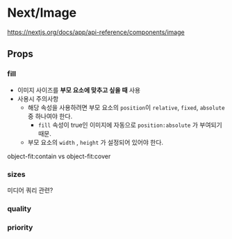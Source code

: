 # Next/Image

https://nextjs.org/docs/app/api-reference/components/image

## Props

### fill

- 이미지 사이즈를 **부모 요소에 맞추고 싶을 때** 사용
- 사용시 주의사항
  - 해당 속성을 사용하려면 부모 요소의 `position`이 `relative`, `fixed`, `absolute` 중 하나여야 한다.
    - `fill` 속성이 true인 이미지에 자동으로 `position:absolute` 가 부여되기 때문.
  - 부모 요소의 `width` , `height` 가 설정되어 있어야 한다.

object-fit:contain vs object-fit:cover

### sizes

미디어 쿼리 관련?

### quality

### priority

